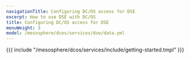 ```yaml
---
navigationTitle: Configuring DC/OS access for DSE
excerpt: How to use DSE with DC/OS
title: Configuring DC/OS access for DSE
menuWeight: 3
model: /mesosphere/dcos/services/dse/data.yml
---
```


{{{ include "/mesosphere/dcos/services/include/getting-started.tmpl" }}}
